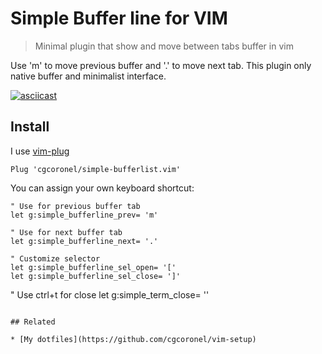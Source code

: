 # Simple Buffer line for VIM

> Minimal plugin that show and move between tabs buffer in vim

Use 'm' to move previous buffer and '.' to move next tab. This plugin only native buffer and minimalist interface.

[![asciicast](https://asciinema.org/a/c9Y2mbgcgef2PXhsWQIa4mlFX.svg)](https://asciinema.org/a/c9Y2mbgcgef2PXhsWQIa4mlFX)

## Install

I use [vim-plug](https://github.com/junegunn/vim-plug)

```vim
Plug 'cgcoronel/simple-bufferlist.vim'
```

You can assign your own keyboard shortcut:

```vim
" Use for previous buffer tab
let g:simple_bufferline_prev= 'm'

" Use for next buffer tab
let g:simple_bufferline_next= '.'

" Customize selector
let g:simple_bufferline_sel_open= '['
let g:simple_bufferline_sel_close= ']'
```

" Use ctrl+t for close 
let g:simple_term_close= '<c-t>'
```

## Related

* [My dotfiles](https://github.com/cgcoronel/vim-setup)
